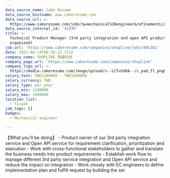 ```yaml
---
data_source_name: Cake Resume
data_source_hostname: www.cakeresume.com
data_source_url: >-
  https://www.cakeresume.com/jobs?q=mechanical%20engineer&refinementList%5Blang_name%5D%5B0%5D=English&refinementList%5Bsalary_type%5D=per_year&range%5Bsalary_range%5D%5Bmin%5D=1000000&page=3
data_source_internal_id: '41939'
title: >-
  Technical Product Manager (3rd party integration and open API product
  organized)
job_url: 'https://www.cakeresume.com/companies/shopline/jobs/80c3b2'
date: 2022-06-14T09:59:23.371Z
company_name: SHOPLINE 商線科技
company_page_url: 'https://www.cakeresume.com/companies/shopline'
company_logo_url: >-
  https://media.cakeresume.com/image/upload/s--LCTuSXKA--/c_pad,fl_png8,h_200,w_200/v1568863313/elpclzqvs12aoi2gvswo.png
salary_text: TWD1100000 - TWD1600000
salary_currency: TWD
salary_type: per_year
salary_min: 1100000
salary_max: 1600000
location_list:
  - Taiwan
job_tags: []
badges:
  - Mechanical engineer

---
```


【What you’ll be doing】 - Product owner of our 3rd party integraiton service and Open API service for requirement clarification, prioritization and execution - Work with cross-functional stakeholders to gather and translate the business needs into product requirements - Establish work flow to manage different 3rd party service integration and Open API service and reduce the impact on integration - Work closely with EC engineers to define implementation plan and fulfill request by building the ser